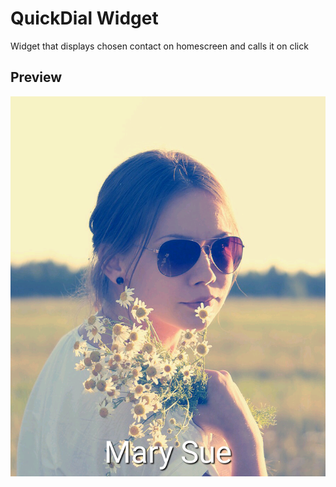 # QuickDial Widget

Widget that displays chosen contact on homescreen and calls it on click

## Preview
![Widget Preview](https://raw.githubusercontent.com/kacpak/QuickDial-Widget/master/app/src/main/res/drawable/widget_preview.png)
